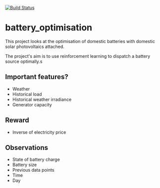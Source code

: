 [![Build Status](https://travis-ci.org/alexanderkell/battery-optimisation.svg?branch=main)](https://travis-ci.org/alexanderkell/battery-optimisation)

battery_optimisation
==============================

This project looks at the optimisation of domestic batteries with domestic solar photovoltaics attached.

The project's aim is to use reinforcement learning to dispatch a battery source optimally.s


Important features?
-------------------

- Weather
- Historical load
- Historical weather irradiance
- Generator capacity


Reward
------

- Inverse of electricity price 

Observations
------------

- State of battery charge
- Battery size
- Previous data points
- Time
- Day




